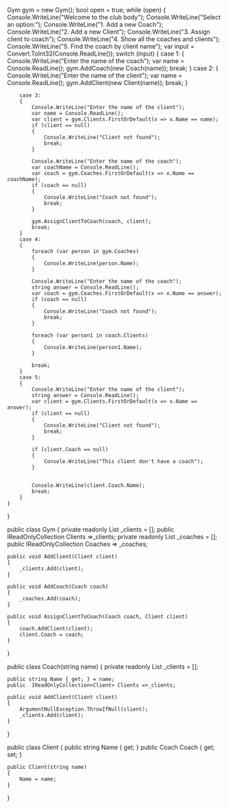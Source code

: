 Gym gym = new Gym();
bool open = true;
while (open)
{
    Console.WriteLine("Welcome to the club body");
    Console.WriteLine("Select an option:");
    Console.WriteLine("1. Add a new Coach");
    Console.WriteLine("2. Add a new Client");
    Console.WriteLine("3. Assign client to coach");
    Console.WriteLine("4. Show all the coaches and clients");
    Console.WriteLine("5. Find the coach by client name");
    var input = Convert.ToInt32(Console.ReadLine());
    switch (input)
    {
        case 1:
        {
            Console.WriteLine("Enter the name of the coach");
            var name = Console.ReadLine();
            gym.AddCoach(new Coach(name));
            break;
        }
        case 2:
        {
            Console.WriteLine("Enter the name of the client");
            var name = Console.ReadLine();
            gym.AddClient(new Client(name));
            break;
        }

        case 3:
        {
            Console.WriteLine("Enter the name of the client");
            var name = Console.ReadLine();
            var client = gym.Clients.FirstOrDefault(x => x.Name == name);
            if (client == null)
            {
                Console.WriteLine("Client not found");
                break;
            }

            Console.WriteLine("Enter the name of the coach");
            var coachName = Console.ReadLine();
            var coach = gym.Coaches.FirstOrDefault(x => x.Name == coachName);
            if (coach == null)
            {
                Console.WriteLine("Coach not found");
                break;
            }

            gym.AssignClientToCoach(coach, client);
            break;
        }
        case 4:
        {
            foreach (var person in gym.Coaches)
            {
                Console.WriteLine(person.Name);
            }

            Console.WriteLine("Enter the name of the coach");
            string answer = Console.ReadLine();
            var coach = gym.Coaches.FirstOrDefault(x => x.Name == answer);
            if (coach == null)
            {
                Console.WriteLine("Coach not found");
                break;
            }

            foreach (var person1 in coach.Clients)
            {
                Console.WriteLine(person1.Name);
            }

            break;
        }
        case 5:
        {
            Console.WriteLine("Enter the name of the client");
            string answer = Console.ReadLine();
            var client = gym.Clients.FirstOrDefault(x => x.Name == answer);
            if (client == null)
            {
                Console.WriteLine("Client not found");
                break;
            }

            if (client.Coach == null)
            {
                Console.WriteLine("This client don't have a coach");
            }
            

            Console.WriteLine(client.Coach.Name);
            break;
        }
    }
}



public class Gym
{
    private readonly List<Client> _clients = [];
    public  IReadOnlyCollection<Client> Clients =>_clients;
    private readonly List<Coach> _coaches = [];
    public IReadOnlyCollection<Coach> Coaches => _coaches;

    public void AddClient(Client client)
    {
        _clients.Add(client);
    }

    public void AddCoach(Coach coach)
    {
        _coaches.Add(coach);
    }

    public void AssignClientToCoach(Coach coach, Client client)
    {
        coach.AddClient(client);
        client.Coach = coach;
    }

    
    
}

public class Coach(string name)
{
    private readonly List<Client> _clients = [];
    
    public string Name { get; } = name;
    public  IReadOnlyCollection<Client> Clients =>_clients;
    
    public void AddClient(Client client)
    {
        ArgumentNullException.ThrowIfNull(client);
        _clients.Add(client);
    }
}

public class Client
{
    public string Name { get;  }
    public Coach Coach { get; set; }

    public Client(string name)
    {
        Name = name;
    }
}
